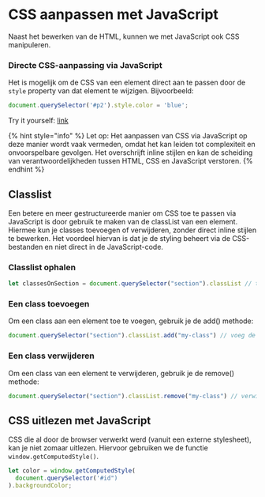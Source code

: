 # CSS aanpassen met JavaScript

Naast het bewerken van de HTML, kunnen we met JavaScript ook CSS manipuleren.

### Directe CSS-aanpassing via JavaScript

Het is mogelijk om de CSS van een element direct aan te passen door de `style` property van dat element te wijzigen. Bijvoorbeeld:

```javascript
document.querySelector('#p2').style.color = 'blue';
```



Try it yourself: [link](https://www.w3schools.com/js/tryit.asp?filename=tryjs_change_style)

{% hint style="info" %}
Let op: Het aanpassen van CSS via JavaScript op deze manier wordt vaak vermeden, omdat het kan leiden tot complexiteit en onvoorspelbare gevolgen. Het overschrijft inline stijlen en kan de scheiding van verantwoordelijkheden tussen HTML, CSS en JavaScript verstoren.
{% endhint %}

## Classlist

Een betere en meer gestructureerde manier om CSS toe te passen via JavaScript is door gebruik te maken van de classList van een element. Hiermee kun je classes toevoegen of verwijderen, zonder direct inline stijlen te bewerken. Het voordeel hiervan is dat je de styling beheert via de CSS-bestanden en niet direct in de JavaScript-code.

### Classlist ophalen

```javascript
let classesOnSection = document.querySelector("section").classList // toont een lijst van alle classes op de section
```

### Een class toevoegen

Om een class aan een element toe te voegen, gebruik je de add() methode:

```javascript
document.querySelector("section").classList.add("my-class") // voeg de class my-class toe aan de lijst van classes.
```

### Een class verwijderen

Om een class van een element te verwijderen, gebruik je de remove() methode:

```javascript
document.querySelector("section").classList.remove("my-class") // verwijder de class my-class van de classlist. 
```

## CSS uitlezen met JavaScript

CSS die al door de browser verwerkt werd (vanuit een externe stylesheet), kan je niet zomaar uitlezen. Hiervoor gebruiken we de functie `window.getComputedStyle()`.

```js
let color = window.getComputedStyle(
  document.querySelector('#id")
).backgroundColor;
```
